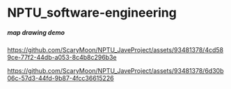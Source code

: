# NPTU_software-engineering
##### map drawing demo


https://github.com/ScaryMoon/NPTU_JaveProject/assets/93481378/4cd589ce-77f2-44db-a053-8c4b8c296b3e



https://github.com/ScaryMoon/NPTU_JaveProject/assets/93481378/6d30b06c-57d3-44fd-9b87-4fcc36615226

